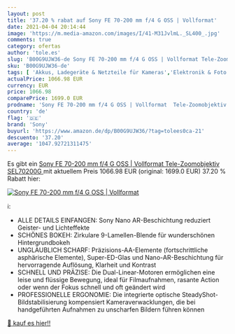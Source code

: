 ```yaml
---
layout: post
title: '37.20 % rabat auf Sony FE 70-200 mm f/4 G OSS | Vollformat'
date: 2021-04-04 20:14:44
image: 'https://m.media-amazon.com/images/I/41-M31JvlmL._SL400_.jpg'
comments: true
category: ofertas
author: 'tole.es'
slug: 'B00G9UJW36-de Sony FE 70-200 mm f/4 G OSS | Vollformat Tele-Zoomobjektiv...'
sku: 'B00G9UJW36-de'
tags: [ 'Akkus, Ladegeräte & Netzteile für Kameras','Elektronik & Foto','Ersatzakkus für Kamera & Camcorder','Kamera & Foto','Kamera- & Fotozubehör','Kamera-Akkus','Kamera-Objektive','Objektive','Objektive für Spiegelreflexkameras','sony', ]
actualPrice: 1066.98 EUR
currency: EUR
price: 1066.98
comparePrice: 1699.0 EUR
prodname: 'Sony FE 70-200 mm f/4 G OSS | Vollformat  Tele-Zoomobjektiv  SEL70200G '
country: 'de'
flag: '🇩🇪'
brand: 'Sony'
buyurl: 'https://www.amazon.de/dp/B00G9UJW36/?tag=tolees0ca-21'
descuento: '37.20'
average: '1047.92721311475'
---
```


Es gibt ein [Sony FE 70-200 mm f/4 G OSS | Vollformat  Tele-Zoomobjektiv  SEL70200G ](https://www.amazon.de/dp/B00G9UJW36/?tag=tolees0ca-21) mit aktuellem Preis 1066.98 EUR (original: 1699.0 EUR) 37.20 % Rabatt hier:

[![Sony FE 70-200 mm f/4 G OSS | Vollformat](https://m.media-amazon.com/images/I/41-M31JvlmL._SL400_.jpg)](https://www.amazon.de/dp/B00G9UJW36/?tag=tolees0ca-21)

ℹ️:

- ALLE DETAILS EINFANGEN: Sony Nano AR-Beschichtung reduziert Geister- und Lichteffekte
- SCHÖNES BOKEH: Zirkulare 9-Lamellen-Blende für wunderschönen Hintergrundbokeh
- UNGLAUBLICH SCHARF: Präzisions-AA-Elemente (fortschrittliche asphärische Elemente), Super-ED-Glas und Nano-AR-Beschichtung für hervorragende Auflösung, Klarheit und Kontrast
- SCHNELL UND PRÄZISE: Die Dual-Linear-Motoren ermöglichen eine leise und flüssige Bewegung, ideal für Filmaufnahmen, rasante Action oder wenn der Fokus schnell und oft geändert wird
- PROFESSIONELLE ERGONOMIE: Die integrierte optische SteadyShot-Bildstabilisierung kompensiert Kameraverwacklungen, die bei handgeführten Aufnahmen zu unscharfen Bildern führen können

[🛒 kauf es hier!!](https://www.amazon.de/dp/B00G9UJW36/?tag=tolees0ca-21)
